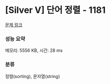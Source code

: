 # [Silver V] 단어 정렬 - 1181 

[문제 링크](https://www.acmicpc.net/problem/1181) 

### 성능 요약

메모리: 5556 KB, 시간: 28 ms

### 분류

정렬(sorting), 문자열(string)

